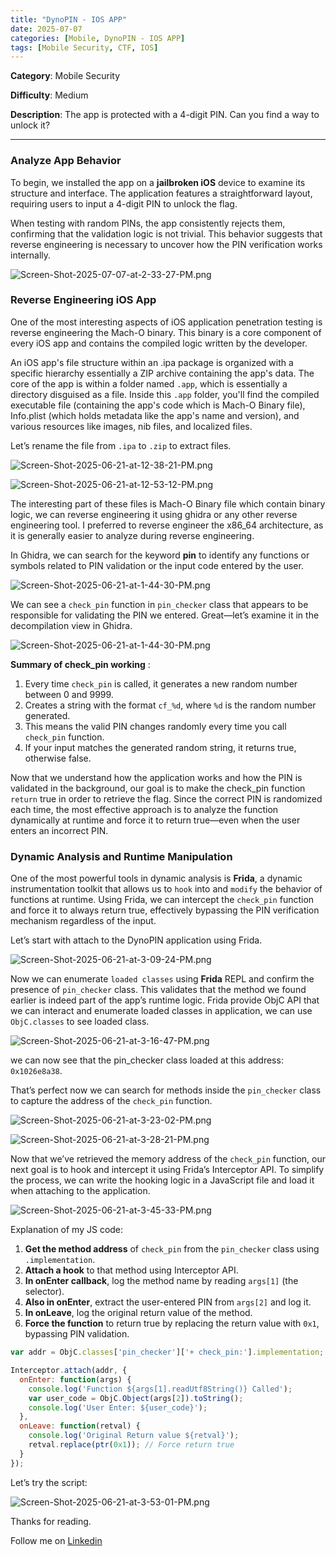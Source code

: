 ```yaml
---
title: "DynoPIN - IOS APP"
date: 2025-07-07
categories: [Mobile, DynoPIN - IOS APP]
tags: [Mobile Security, CTF, IOS]
---
```


**Category**: Mobile Security

**Difficulty**: Medium  

**Description**: The app is protected with a 4-digit PIN. Can you find a way to unlock it?

---

### Analyze App Behavior

To begin, we installed the app on a **jailbroken iOS** device to examine its structure and interface. The application features a straightforward layout, requiring users to input a 4-digit PIN to unlock the flag.

When testing with random PINs, the app consistently rejects them, confirming that the validation logic is not trivial. This behavior suggests that reverse engineering is necessary to uncover how the PIN verification works internally.

![Screen-Shot-2025-07-07-at-2-33-27-PM.png](https://i.postimg.cc/dVvZWLBn/Screen-Shot-2025-07-07-at-2-33-27-PM.png)


### Reverse Engineering iOS App

One of the most interesting aspects of iOS application penetration testing is reverse engineering the Mach-O binary. This binary is a core component of every iOS app and contains the compiled logic written by the developer.

An iOS app's file structure within an .ipa package is organized with a specific hierarchy essentially a ZIP archive containing the app's data. The core of the app is within a folder named `.app`, which is essentially a directory disguised as a file. Inside this `.app` folder, you'll find the compiled executable file (containing the app's code which is Mach-O Binary file), Info.plist (which holds metadata like the app's name and version), and various resources like images, nib files, and localized files.

Let’s rename the file from `.ipa` to `.zip` to extract files.


![Screen-Shot-2025-06-21-at-12-38-21-PM.png](https://i.postimg.cc/fRjgV25C/Screen-Shot-2025-06-21-at-12-38-21-PM.png)

![Screen-Shot-2025-06-21-at-12-53-12-PM.png](https://i.postimg.cc/HktxxmML/Screen-Shot-2025-07-07-at-3-35-27-PM.png)


The interesting part of these files is Mach-O Binary file which contain binary logic, we can reverse engineering it using ghidra or any other reverse engineering tool.
I preferred to reverse engineer the x86_64 architecture, as it is generally easier to analyze during reverse engineering.

In Ghidra, we can search for the keyword **pin** to identify any functions or symbols related to PIN validation or the input code entered by the user.

![Screen-Shot-2025-06-21-at-1-44-30-PM.png](https://i.postimg.cc/T3wWbhJs/Screen-Shot-2025-06-21-at-1-44-30-PM.png)

We can see a `check_pin` function in `pin_checker` class that appears to be responsible for validating the PIN we entered. Great—let’s examine it in the decompilation view in Ghidra.

![Screen-Shot-2025-06-21-at-1-44-30-PM.png](https://i.postimg.cc/1tLLGgFr/Screen-Shot-2025-06-21-at-2-47-22-PM.png)

**Summary of check_pin working** :
1) Every time `check_pin` is called, it generates a new random number between 0 and 9999.
2)  Creates a string with the format `cf_%d`, where `%d` is the random number generated.
3)  This means the valid PIN changes randomly every time you call `check_pin` function.
4)  If your input matches the generated random string, it returns true, otherwise false.

Now that we understand how the application works and how the PIN is validated in the background, our goal is to make the check_pin function `return` true in order to retrieve the flag. Since the correct PIN is randomized each time, the most effective approach is to analyze the function dynamically at runtime and force it to return true—even when the user enters an incorrect PIN.

### Dynamic Analysis and Runtime Manipulation

One of the most powerful tools in dynamic analysis is **Frida**, a dynamic instrumentation toolkit that allows us to `hook` into and `modify` the behavior of functions at runtime. Using Frida, we can intercept the `check_pin` function and force it to always return true, effectively bypassing the PIN verification mechanism regardless of the input.

Let’s start with attach to the DynoPIN application using Frida.

![Screen-Shot-2025-06-21-at-3-09-24-PM.png](https://i.postimg.cc/442KgXgb/Screen-Shot-2025-06-21-at-3-09-24-PM.png)


Now we can enumerate `loaded classes` using **Frida** REPL and confirm the presence of `pin_checker` class. This validates that the method we found earlier is indeed part of the app’s runtime logic. Frida provide ObjC API that we can interact and enumerate loaded classes in application, we can use `ObjC.classes` to see loaded class.

![Screen-Shot-2025-06-21-at-3-16-47-PM.png](https://i.postimg.cc/Z5SvfVm1/Screen-Shot-2025-06-21-at-3-16-47-PM.png)

we can now see that the pin_checker class loaded at this address: `0x1026e8a38`.

That’s perfect now we can search for methods inside the `pin_checker` class to capture the address of the `check_pin` function.

![Screen-Shot-2025-06-21-at-3-23-02-PM.png](https://i.postimg.cc/jqfjGPMK/Screen-Shot-2025-06-21-at-3-23-02-PM.png)

![Screen-Shot-2025-06-21-at-3-28-21-PM.png](https://i.postimg.cc/xTjWKSJ7/Screen-Shot-2025-06-21-at-3-28-21-PM.png)

Now that we’ve retrieved the memory address of the `check_pin` function, our next goal is to hook and intercept it using Frida’s Interceptor API. To simplify the process, we can write the hooking logic in a JavaScript file and load it when attaching to the application.

![Screen-Shot-2025-06-21-at-3-45-33-PM.png](https://i.postimg.cc/nhG2TXyG/Screen-Shot-2025-06-21-at-3-45-33-PM.png)

Explanation of my JS code:
1) **Get the method address** of `check_pin` from the `pin_checker` class using `.implementation`.
2) **Attach a hook** to that method using Interceptor API.
3) **In onEnter callback**, log the method name by reading `args[1]` (the selector).
4) **Also in onEnter**, extract the user-entered PIN from `args[2]` and log it.
5) **In onLeave**, log the original return value of the method.
6) **Force the function** to return true by replacing the return value with `0x1`, bypassing PIN validation.

```javascript
var addr = ObjC.classes['pin_checker']['+ check_pin:'].implementation;

Interceptor.attach(addr, {
  onEnter: function(args) {
    console.log('Function ${args[1].readUtf8String()} Called');
    var user_code = ObjC.Object(args[2]).toString();
    console.log('User Enter: ${user_code}');
  },
  onLeave: function(retval) {
    console.log('Original Return value ${retval}');
    retval.replace(ptr(0x1)); // Force return true
  }
});
```

Let’s try the script:

![Screen-Shot-2025-06-21-at-3-53-01-PM.png](https://i.postimg.cc/262gtHgT/Screen-Shot-2025-06-21-at-3-53-01-PM.png)


Thanks for reading.

Follow me on [Linkedin](https://www.linkedin.com/in/0xmohomiester/)
